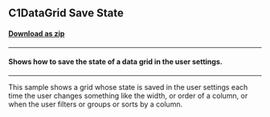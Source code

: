 ## C1DataGrid Save State
#### [Download as zip](https://downgit.github.io/#/home?url=https://github.com/GrapeCity/ComponentOne-WPF-Samples/tree/master/NET_4.5.2/C1.WPF.DataGrid/CS/C1DataGrid_SaveState/DataGrid_SaveState)
____
#### Shows how to save the state of a data grid in the user settings.
____
This sample shows a grid whose state is saved in the user settings 
each time the user changes something like the width, or order of a column, 
or when the user filters or groups or sorts by a column.
